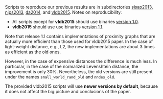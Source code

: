 Scripts to reproduce our previous results are in subdirectories [sisap2013](sisap2013), [nips2013](nips2013), [da2014](smallworld_Apr2014), and [vldb2015](vldb2015).
Notes on reproducibility:
* All scripts except for **vldb2015** should use binaries  [version 1.0](https://github.com/searchivarius/NonMetricSpaceLib/releases/tag/v1.0).
* **vldb2015** should use use binaries [version 1.1](https://github.com/searchivarius/NonMetricSpaceLib/releases/tag/v1.1). 

Note that release 1.1 contains implementations of proximity graphs that are actually more efficient than those used for vldb2015 paper. In the case of light-weight distance, e.g., L2, the new implementations are about 3 times as efficient as the old ones. 

However, in the case of expensive distances the difference is much less. In particular, in the case of the normalized Levenshtein distance, the improvement is only 30%. Nevertheless, the old versions are still present under the names ``small_world_rand_old`` and ``nndes_old``.

The provided vldb2015 scripts will use **newer versions by default**, because it does not affect the big picture and conclusions of the paper.
